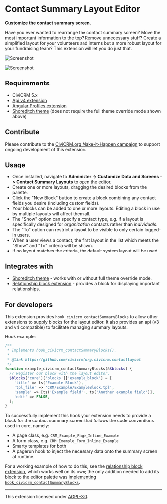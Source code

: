 # Contact Summary Layout Editor

**Customize the contact summary screen.**

Have you ever wanted to rearrange the contact summary screen? Move the most important information to the top? Remove unnecessary stuff? Create a simplified layout for your volunteers and interns but a more robust layout for your fundraising team? This extension will let you do just that.

![Screenshot](/images/editor.png)

![Screenshot](/images/summary.png)

## Requirements

* CiviCRM 5.x
* [Api v4 extension](https://github.com/civicrm/org.civicrm.api4)
* [Angular Profiles extension](https://github.com/ginkgostreet/org.civicrm.angularprofiles)
* [Shoreditch theme](https://github.com/civicrm/org.civicrm.shoreditch) (does not require the full theme override mode shown above)

## Contribute

Please contribute to the [CiviCRM.org Make-it-Happen campaign](https://civicrm.org/make-it-happen/contact-summary-editor) to support ongoing development of this extension.

## Usage

* Once installed, navigate to **Administer -> Customize Data and Screens -> Contact Summary Layouts** to open the editor.
* Create one or more layouts, dragging the desired blocks from the palette.
* Click the "New Block" button to create a block combining any contact fields you desire (including custom fields).
* Your blocks can be added to one or more layouts. Editing a block in use by multiple layouts will affect them all.
* The "Show" option can specify a contact type, e.g. if a layout is specifically designed for _organization_ contacts rather than _individuals_.
* The "To" option can restrict a layout to be visible to only certain logged-in users.
* When a user views a contact, the first layout in the list which meets the "Show" and "To" criteria will be shown.
* If no layout matches the criteria, the default system layout will be used.

## Integrates with
* [Shoreditch theme](https://github.com/civicrm/org.civicrm.shoreditch) - works with or without full theme override mode.
* [Relationship block extension](https://github.com/eileenmcnaughton/org.wikimedia.relationshipblock) - provides a block for displaying important relationships.

## For developers

This extension provides `hook_civicrm_contactSummaryBlocks` to allow other extensions to supply blocks for the layout editor.
It also provides an api (v3 and v4 compatible) to facilitate managing summary layouts.

Hook example:

```php
/**
 * Implements hook_civicrm_contactSummaryBlocks().
 *
 * @link https://github.com/civicrm/org.civicrm.contactlayout
 */
function example_civicrm_contactSummaryBlocks(&$blocks) {
  // Register our block with the layout editor.
  $blocks['core']['blocks']['example_block'] = [
    'title' => ts('Example Block'),
    'tpl_file' => 'CRM/Example/ExampleBlock.tpl',
    'sample' => [ts('Example field'), ts('Another example field')],
    'edit' => FALSE,
  ];
}
```

To successfully implement this hook your extension needs to provide a block for the contact summary screen that follows the code conventions used in core, namely:

* A page class, e.g. `CRM_Example_Page_Inline_Example`
* A form class, e.g. `CRM_Example_Form_Inline_Example`
* Smarty templates for both
* A pagerun hook to inject the necessary data onto the summary screen at runtime.

For a working example of how to do this, see the [relationship block extension](https://github.com/eileenmcnaughton/org.wikimedia.relationshipblock),
which works well on its own; the only addition needed to add its block to the editor palette was [implementing `hook_civicrm_contactSummaryBlocks`](https://github.com/eileenmcnaughton/org.wikimedia.relationshipblock/pull/14).

-----

This extension licensed under [AGPL-3.0](LICENSE.txt).
